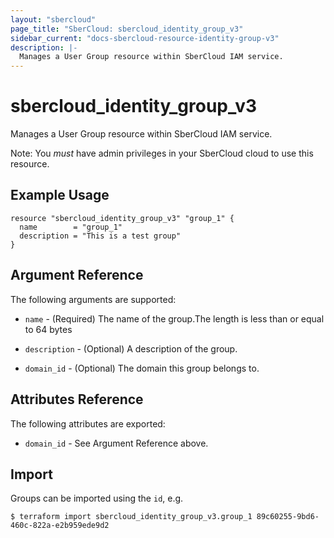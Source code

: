```yaml
---
layout: "sbercloud"
page_title: "SberCloud: sbercloud_identity_group_v3"
sidebar_current: "docs-sbercloud-resource-identity-group-v3"
description: |-
  Manages a User Group resource within SberCloud IAM service.
---
```


# sbercloud\_identity\_group_v3

Manages a User Group resource within SberCloud IAM service.

Note: You _must_ have admin privileges in your SberCloud cloud to use
this resource.

## Example Usage

```hcl
resource "sbercloud_identity_group_v3" "group_1" {
  name        = "group_1"
  description = "This is a test group"
}
```

## Argument Reference

The following arguments are supported:

* `name` - (Required) The name of the group.The length is less than or equal 
     to 64 bytes 

* `description` - (Optional) A description of the group.

* `domain_id` - (Optional) The domain this group belongs to.

## Attributes Reference

The following attributes are exported:

* `domain_id` - See Argument Reference above.

## Import

Groups can be imported using the `id`, e.g.

```
$ terraform import sbercloud_identity_group_v3.group_1 89c60255-9bd6-460c-822a-e2b959ede9d2
```
